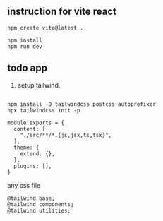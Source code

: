 ## instruction for vite react

```
npm create vite@latest .

npm install
npm run dev

```

## todo app

1. setup tailwind.

```

npm install -D tailwindcss postcss autoprefixer
npx tailwindcss init -p

```

```
module.exports = {
  content: [
    "./src/**/*.{js,jsx,ts,tsx}",
  ],
  theme: {
    extend: {},
  },
  plugins: [],
}
```

any css file

```
@tailwind base;
@tailwind components;
@tailwind utilities;
```